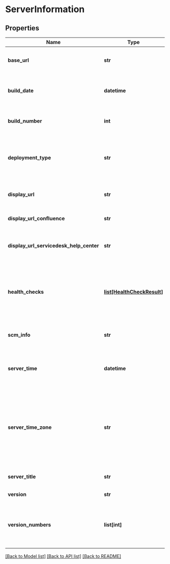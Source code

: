 # ServerInformation

## Properties
Name | Type | Description | Notes
------------ | ------------- | ------------- | -------------
**base_url** | **str** | The base URL of the Jira instance. | [optional] 
**build_date** | **datetime** | The timestamp when the Jira version was built. | [optional] 
**build_number** | **int** | The build number of the Jira version. | [optional] 
**deployment_type** | **str** | The type of server deployment. This is always returned as *Cloud*. | [optional] 
**display_url** | **str** | The display URL of the Jira instance. | [optional] 
**display_url_confluence** | **str** | The display URL of Confluence. | [optional] 
**display_url_servicedesk_help_center** | **str** | The display URL of the Servicedesk Help Center. | [optional] 
**health_checks** | [**list[HealthCheckResult]**](HealthCheckResult.md) | Jira instance health check results. Deprecated and no longer returned. | [optional] 
**scm_info** | **str** | The unique identifier of the Jira version. | [optional] 
**server_time** | **datetime** | The time in Jira when this request was responded to. | [optional] 
**server_time_zone** | **str** | The default timezone of the Jira server. In a format known as Olson Time Zones, IANA Time Zones or TZ Database Time Zones. | [optional] 
**server_title** | **str** | The name of the Jira instance. | [optional] 
**version** | **str** | The version of Jira. | [optional] 
**version_numbers** | **list[int]** | The major, minor, and revision version numbers of the Jira version. | [optional] 

[[Back to Model list]](../README.md#documentation-for-models) [[Back to API list]](../README.md#documentation-for-api-endpoints) [[Back to README]](../README.md)


